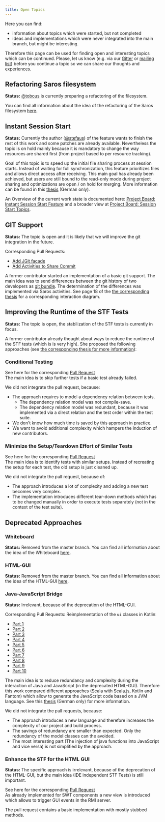 ```yaml
---
title: Open Topics
---
```


Here you can find:
* information about topics which were started, but not completed
* ideas and implementations which were never integrated into the main branch, but might be interesting.

Therefore this page can be used for finding open and interesting topics which can be continued.
Please, let us know (e.g. via our [Gitter](https://gitter.im/saros-project/saros) or [mailing list](https://groups.google.com/forum/#!forum/saros-devel)) before you continue a topic so we can share our thoughts and experiences.

## Refactoring Saros filesystem
**Status:** [@tobous](https://github.com/tobous) is currently preparing a refactoring of the filesystem.

You can find all information about the idea of the refactoring of the Saros filesystem [here](refactoring-filesystem.md).

## Instant Session Start
**Status:** Currently the author ([@stefaus](https://github.com/stefaus)) of the feature wants to finish the rest of this work and some patches are already available.
Nevertheless the topic is on hold mainly because it is mandatory to change the way resources are shared first (from project based to per resource tracking).

Goal of this topic is to speed up the initial file sharing process at session starts.
Instead of waiting for full synchronization, this feature prioritizes files and allows direct access after receiving.
This main goal has already been achieved, but users are still bound to the read-only mode during project sharing and optimizations are open / on hold for merging.
More information can be found in this [thesis](https://www.inf.fu-berlin.de/inst/ag-se/theses/Moll18-saros-session-start.pdf) (German only).

An Overview of the current work state is documented here: [Project Board: Instant Session Start Feature](https://github.com/saros-project/saros/projects/15) and a broader view at [Project Board: Session Start Topics](https://github.com/saros-project/saros/projects/18).

## GIT Support
**Status:** The topic is open and it is likely that we will improve the git integration in the future.

Corresponding Pull Requests:
* [Add JGit facade](https://github.com/saros-project/saros/pull/428)
* [Add Activities to Share Commit](https://github.com/saros-project/saros/pull/444)

A former contributor started an implementation of a basic git support.
The main idea was to send differences between the git history of two developers as [git bundle](https://git-scm.com/docs/git-bundle). The determination of the differences was 
implemented via Saros activities. See page 18 of the [the corresponding thesis](https://www.inf.fu-berlin.de/inst/ag-se/theses/Jeschke2019-saros-git-support.pdf) for a corresponding interaction diagram.

## Improving the Runtime of the STF Tests
**Status:** The topic is open, the stabilization of the STF tests is currently in focus.

A former contributor already thought about ways to reduce the runtime of the STF tests (which is is very high).
She proposed the following approaches (see [the corresponding thesis for more information](https://www.inf.fu-berlin.de/inst/ag-se/theses/Puscasu18-saros-improving-quality-STF-tests.pdf)):

### Conditional Testing
See here for the corresponding [Pull Request](https://github.com/saros-project/saros/pull/527)<br/>
The main idea is to skip further tests if a basic test already failed.

We did not integrate the pull request, because:
* The approach requires to model a dependency relation between tests.
    * The dependency relation model was not compile-save.
    * The dependency relation model was redundant, because it was implemented via a direct relation and the test order within the test suite.
* We don't know how much time is saved by this approach in practice.
* We want to avoid additional complexity which hampers the induction of new contributors.

### Minimize the Setup/Teardown Effort of Similar Tests
See here for the corresponding [Pull Request](https://github.com/saros-project/saros/pull/528)<br/>
The main idea is to identify tests with similar setups. Instead of recreating the setup for each test, the old setup is just cleaned up.

We did not integrate the pull request, because of:
* The approach introduces a lot of complexity and adding a new test becomes very complex.
* The implementation introduces different tear-down methods which has to be changed manually in order to execute tests separately (not in the context of the test suite).


## Deprecated Approaches

### Whiteboard
**Status:** Removed from the master branch.
You can find all information about the idea of the Whiteboard [here](deprecated/whiteboard.md).

### HTML-GUI
**Status:** Removed from the master branch.
You can find all information about the idea of the HTML-GUI [here](deprecated/html-gui.md).

### Java-JavaScript Bridge
**Status:** Irrelevant, because of the deprecation of the HTML-GUI.

Corresponding Pull Requests:
Reimplementation of the `ui` classes in Kotlin:
* [Part 1](https://github.com/saros-project/saros/pull/437)
* [Part 2](https://github.com/saros-project/saros/pull/438)
* [Part 3](https://github.com/saros-project/saros/pull/436)
* [Part 4](https://github.com/saros-project/saros/pull/435)
* [Part 5](https://github.com/saros-project/saros/pull/434)
* [Part 6](https://github.com/saros-project/saros/pull/433)
* [Part 7](https://github.com/saros-project/saros/pull/432)
* [Part 8](https://github.com/saros-project/saros/pull/431)
* [Part 9](https://github.com/saros-project/saros/pull/430)
* [Part 10](https://github.com/saros-project/saros/pull/429)

The main idea is to reduce redundancy and complexity during the interaction of Java and JavaScript (in the deprecated HTML-GUI). Therefore this work compared different approaches (Scala with Scala.js, Kotlin and Fantom) which allow to generate the JavaScript code based on a JVM language. See this [thesis](https://www.inf.fu-berlin.de/inst/ag-se/theses/Paul-Gattringer2018-saros-UI-bridge.pdf) (German only) for more information.

We did not integrate the pull requests, because:
* The approach introduces a new language and therefore increases the complexity of our project and build process.
* The savings of redundancy are smaller than expected. Only the redundancy of the model classes can the avoided.
* The most interesting part (The injection of java functions into JavaScript and vice versa) is not simplified by the approach.

### Enhance the STF for the HTML GUI
**Status:** The specific approach is irrelevant, because of the deprecation of the HTML-GUI, but the main idea (IDE independent STF Tests) is still important.

See here for the corresponding [Pull Request](https://github.com/saros-project/saros/pull/358)<br/>
As already implemented for SWT components a new view is introduced which allows to trigger GUI events in the RMI server.

The pull request contains a basic implementation with mostly stubbed methods.
